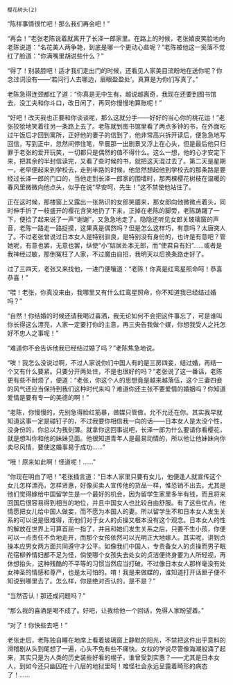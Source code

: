     樱花树头(2) 

   “陈样事情很忙吧！那么我们再会吧！”

   “再会！”老张老陈说着就离开了长泽一郎家里。在路上的时候，老张嬉皮笑脸地向老陈说道：“名花美人两争艳，到底是哪一个更动心些呢？”老陈被他这一奚落不觉红了脸道：“你满嘴里胡说些什么？”

   “得了！别装腔吧！适才我们走出门的时候，还看见人家美目流盼地在送你呢？你念过词没有——‘若问行人去哪边，眉眼盈盈处’。真算是为你们写真了。”

   老陈急得连颈都红了道：“你真是无中生有，越说越离奇，我现在还要到图书馆去，没工夫和你斗口，改日闲了，再同你慢慢地算账呢！”

   “好吧！改天我也正要和你谈谈呢，那么这就分手——好好的当心你的桃花运！”老张狡狯地笑着往另一条路上去了。老陈就到图书馆里看了两点多钟的书，在外面吃过午饭后才回到寓所，正好他的妻子的信到了，他非常高兴拆开读后，便急急地写回信，写到正中，忽然间停住笔，早晨那一出剧景又浮上在心头，但是最后他只归罪于老张的爱开玩笑，一切都只是偶然的值不得什么。这么一想，他的心才安定下来，把其余的半封信读完，又看了些时候的书，就把这天混过去了。第二天是星期一，老早便起来到学校去，走到半路的时候，他忽然想起他到学校去的那条路是要经过长泽一郎的门口的，当他走到长泽一郎家的围墙时，那两棵樱花树枝在温暖的春风里微微向他点头，似乎在说“早安呵，先生！”这不禁使他站住了。

   正在这时候，那楼窗上又露出一张熟识的女郎笑靥来，那女郎向他微微点着头，同时伸手折了一枝盛开的樱花含笑地扔了下来，正掉在老陈的脚旁，老陈踌躇了一下，便捡了起来说了一声“谢谢”，又急急地走了。隐隐还听见女郎关玻璃窗的声音，老陈一路走一路捉摸，这果真是偶然吗？但是怎么这样巧，有意吗？太唐突人了。不过老张曾说过日本女人是特别驯良，是特别没有身份的，也许是有意吧？管她呢，有意也罢，无意也罢，纵使“小”姑居处本无郎，而“使君自有妇”……或者是我神经过敏，那倒冤枉了人家，不过魔由自招，我明天以后换条路走好了。

   过了三四天，老张又来找他，一进门便嚷道：“老陈！你真是红鸾星照命呵！恭喜恭喜！”

   “喂！老张，你真没来由，我哪里又有什么红鸾星照命，你不知道我已经结过婚吗？”

   “自然！你结婚的时候还请我喝过喜酒，我无论如何不会把这件事忘了，可是谁叫你长得这么漂亮，人家一定要打你的主意，再三央告我做个媒，你想我受人之托怎好不忠人之事呢！”

   “难道你不会告诉他我已经结过婚了吗？”老陈焦急地说。

   “唉！我怎么没说过啊，不过人家说你们中国人有的是三房四妾，结过婚，再结一个又有什么要紧。只要分开两处住，不是也很好的吗？”老张说了这一番话，老陈更有些不耐烦了，便道：“老张，你这个人的思想竟是越来越落伍，这个三妻四妾的风气还应当保持到我们这种时代来吗？难道你还主张不要爱情的婚姻吗？你知道爱情是要有专一的美德的啊！”

   “老陈，你慢慢的，先别急得脸红筋暴，做媒只管做，允不允还在你。其实我早就知道这事一定是碰钉子的，不过我要你相信我一向的话——日本女人是太没个性，没身份的，你总以为我刻薄。就拿你这回事说吧，长泽一郎为什么要请你看樱花，就是想叫你和他的妹妹见面。他很知道青年人是最易动情的，所以他让他妹妹向你卖尽风情，要使这婚事易于成功……”

   “哦！原来如此啊！怪道呢！……”

   “你现在明白了吧！”老张插言道：“日本人家里只要有女儿，他便逢人就宣传这个女儿怎样漂亮，怎样贤惠，好像买卖人宣传他的货品一样，惟恐销不出去。尤其是他们觉得嫁给中国留学生是一个最好的机会，因为留学生家里多半有钱，而且将来回国后很容易得到相当的地位，并且中国女人也比较自由舒服。有了这些优点，他情愿把女儿给中国人做妾，而不愿为本国人的妻。所以留学生不和日本女人发生关系的可以说是很难得，而他们对于女人的贞操又根本没有这个观念。日本女人的性的解放在世界上可算首屈一指了，并且和她们发生关系之后，只要不生小孩，你便可以一点责任不负地走开，而那个女孩依然可以光明正大地嫁人。其实呢，讲到贞操本应男女两方面共同遵守才公平。如像我们中国人，专责备女人的贞操而男子眠花宿柳养情妇都不足为怪，倘使哪个女孩失去处女的贞洁便终身要为人所轻视，再休想抬头，这种残酷的不平等的习惯当然应当打破。不过像日本女人那样毫没有处女神圣的情感和尊严，也是太可怕的。唷！我是来做媒的，谁知道打开话匣子便不知说到哪里去了。怎么样，你是绝对否认的，是不是？”

   “当然否认！那还成问题吗？”

   “那么我的喜酒是喝不成了。好吧，让我给他一个回话，免得人家盼望着。”

   “对了！你快些去吧！”

   老张走后，老陈独自睡在地席上看着玻璃窗上静默的阳光，不禁把这件出乎意料的滑稽剧从头到尾想了一遍，心头不免有些不痛快。女权的学说尽管像海潮般涌了起来，其实只是为人类的历史装些好看的幌子，谁曾受到实惠？——尤其是日本女人，到如今还只幽囚在十八层的地狱里呵！难怪社会永远呈露着畸形的病态了！……

